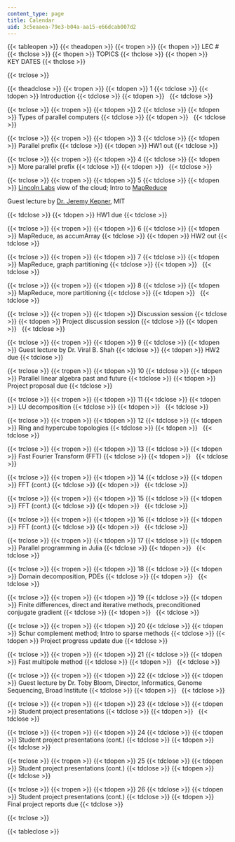 ```yaml
---
content_type: page
title: Calendar
uid: 3c5eaaea-79e3-b04a-aa15-e66dcab007d2
---
```


{{< tableopen >}}
{{< theadopen >}}
{{< tropen >}}
{{< thopen >}}
LEC #
{{< thclose >}}
{{< thopen >}}
TOPICS
{{< thclose >}}
{{< thopen >}}
KEY DATES
{{< thclose >}}

{{< trclose >}}

{{< theadclose >}}
{{< tropen >}}
{{< tdopen >}}
1
{{< tdclose >}}
{{< tdopen >}}
Introduction
{{< tdclose >}}
{{< tdopen >}}
 
{{< tdclose >}}

{{< trclose >}}
{{< tropen >}}
{{< tdopen >}}
2
{{< tdclose >}}
{{< tdopen >}}
Types of parallel computers
{{< tdclose >}}
{{< tdopen >}}
 
{{< tdclose >}}

{{< trclose >}}
{{< tropen >}}
{{< tdopen >}}
3
{{< tdclose >}}
{{< tdopen >}}
Parallel prefix
{{< tdclose >}}
{{< tdopen >}}
HW1 out
{{< tdclose >}}

{{< trclose >}}
{{< tropen >}}
{{< tdopen >}}
4
{{< tdclose >}}
{{< tdopen >}}
More parallel prefix
{{< tdclose >}}
{{< tdopen >}}
 
{{< tdclose >}}

{{< trclose >}}
{{< tropen >}}
{{< tdopen >}}
5
{{< tdclose >}}
{{< tdopen >}}
[Lincoln Labs](http://www.ll.mit.edu/) view of the cloud; Intro to [MapReduce](http://en.wikipedia.org/wiki/MapReduce)

Guest lecture by [Dr. Jeremy Kepner](http://www.mit.edu/~kepner/), MIT


{{< tdclose >}}
{{< tdopen >}}
HW1 due
{{< tdclose >}}

{{< trclose >}}
{{< tropen >}}
{{< tdopen >}}
6
{{< tdclose >}}
{{< tdopen >}}
MapReduce, as accumArray
{{< tdclose >}}
{{< tdopen >}}
HW2 out
{{< tdclose >}}

{{< trclose >}}
{{< tropen >}}
{{< tdopen >}}
7
{{< tdclose >}}
{{< tdopen >}}
MapReduce, graph partitioning
{{< tdclose >}}
{{< tdopen >}}
 
{{< tdclose >}}

{{< trclose >}}
{{< tropen >}}
{{< tdopen >}}
8
{{< tdclose >}}
{{< tdopen >}}
MapReduce, more partitioning
{{< tdclose >}}
{{< tdopen >}}
 
{{< tdclose >}}

{{< trclose >}}
{{< tropen >}}
{{< tdopen >}}
Discussion session
{{< tdclose >}}
{{< tdopen >}}
Project discussion session
{{< tdclose >}}
{{< tdopen >}}
 
{{< tdclose >}}

{{< trclose >}}
{{< tropen >}}
{{< tdopen >}}
9
{{< tdclose >}}
{{< tdopen >}}
Guest lecture by Dr. Viral B. Shah
{{< tdclose >}}
{{< tdopen >}}
HW2 due
{{< tdclose >}}

{{< trclose >}}
{{< tropen >}}
{{< tdopen >}}
10
{{< tdclose >}}
{{< tdopen >}}
Parallel linear algebra past and future
{{< tdclose >}}
{{< tdopen >}}
Project proposal due
{{< tdclose >}}

{{< trclose >}}
{{< tropen >}}
{{< tdopen >}}
11
{{< tdclose >}}
{{< tdopen >}}
LU decomposition
{{< tdclose >}}
{{< tdopen >}}
 
{{< tdclose >}}

{{< trclose >}}
{{< tropen >}}
{{< tdopen >}}
12
{{< tdclose >}}
{{< tdopen >}}
Ring and hypercube topologies
{{< tdclose >}}
{{< tdopen >}}
 
{{< tdclose >}}

{{< trclose >}}
{{< tropen >}}
{{< tdopen >}}
13
{{< tdclose >}}
{{< tdopen >}}
Fast Fourier Transform (FFT)
{{< tdclose >}}
{{< tdopen >}}
 
{{< tdclose >}}

{{< trclose >}}
{{< tropen >}}
{{< tdopen >}}
14
{{< tdclose >}}
{{< tdopen >}}
FFT (cont.)
{{< tdclose >}}
{{< tdopen >}}
 
{{< tdclose >}}

{{< trclose >}}
{{< tropen >}}
{{< tdopen >}}
15
{{< tdclose >}}
{{< tdopen >}}
FFT (cont.)
{{< tdclose >}}
{{< tdopen >}}
 
{{< tdclose >}}

{{< trclose >}}
{{< tropen >}}
{{< tdopen >}}
16
{{< tdclose >}}
{{< tdopen >}}
FFT (cont.)
{{< tdclose >}}
{{< tdopen >}}
 
{{< tdclose >}}

{{< trclose >}}
{{< tropen >}}
{{< tdopen >}}
17
{{< tdclose >}}
{{< tdopen >}}
Parallel programming in Julia
{{< tdclose >}}
{{< tdopen >}}
 
{{< tdclose >}}

{{< trclose >}}
{{< tropen >}}
{{< tdopen >}}
18
{{< tdclose >}}
{{< tdopen >}}
Domain decomposition, PDEs
{{< tdclose >}}
{{< tdopen >}}
 
{{< tdclose >}}

{{< trclose >}}
{{< tropen >}}
{{< tdopen >}}
19
{{< tdclose >}}
{{< tdopen >}}
Finite differences, direct and iterative methods, preconditioned conjugate gradient
{{< tdclose >}}
{{< tdopen >}}
 
{{< tdclose >}}

{{< trclose >}}
{{< tropen >}}
{{< tdopen >}}
20
{{< tdclose >}}
{{< tdopen >}}
Schur complement method; Intro to sparse methods
{{< tdclose >}}
{{< tdopen >}}
Project progress update due
{{< tdclose >}}

{{< trclose >}}
{{< tropen >}}
{{< tdopen >}}
21
{{< tdclose >}}
{{< tdopen >}}
Fast multipole method
{{< tdclose >}}
{{< tdopen >}}
 
{{< tdclose >}}

{{< trclose >}}
{{< tropen >}}
{{< tdopen >}}
22
{{< tdclose >}}
{{< tdopen >}}
Guest lecture by Dr. Toby Bloom, Director, Informatics, Genome Sequencing, Broad Institute
{{< tdclose >}}
{{< tdopen >}}
 
{{< tdclose >}}

{{< trclose >}}
{{< tropen >}}
{{< tdopen >}}
23
{{< tdclose >}}
{{< tdopen >}}
Student project presentations
{{< tdclose >}}
{{< tdopen >}}
 
{{< tdclose >}}

{{< trclose >}}
{{< tropen >}}
{{< tdopen >}}
24
{{< tdclose >}}
{{< tdopen >}}
Student project presentations (cont.)
{{< tdclose >}}
{{< tdopen >}}
 
{{< tdclose >}}

{{< trclose >}}
{{< tropen >}}
{{< tdopen >}}
25
{{< tdclose >}}
{{< tdopen >}}
Student project presentations (cont.)
{{< tdclose >}}
{{< tdopen >}}
 
{{< tdclose >}}

{{< trclose >}}
{{< tropen >}}
{{< tdopen >}}
26
{{< tdclose >}}
{{< tdopen >}}
Student project presentations (cont.)
{{< tdclose >}}
{{< tdopen >}}
Final project reports due
{{< tdclose >}}

{{< trclose >}}

{{< tableclose >}}